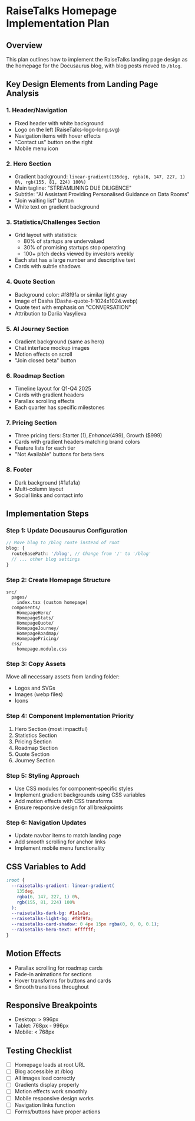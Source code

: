 # RaiseTalks Homepage Implementation Plan

## Overview

This plan outlines how to implement the RaiseTalks landing page design as the homepage for the Docusaurus blog, with blog posts moved to `/blog`.

## Key Design Elements from Landing Page Analysis

### 1. Header/Navigation

- Fixed header with white background
- Logo on the left (RaiseTalks-logo-long.svg)
- Navigation items with hover effects
- "Contact us" button on the right
- Mobile menu icon

### 2. Hero Section

- Gradient background: `linear-gradient(135deg, rgba(6, 147, 227, 1) 0%, rgb(155, 81, 224) 100%)`
- Main tagline: "STREAMLINING DUE DILIGENCE"
- Subtitle: "AI Assistant Providing Personalised Guidance on Data Rooms"
- "Join waiting list" button
- White text on gradient background

### 3. Statistics/Challenges Section

- Grid layout with statistics:
  - 80% of startups are undervalued
  - 30% of promising startups stop operating
  - 100+ pitch decks viewed by investors weekly
- Each stat has a large number and descriptive text
- Cards with subtle shadows

### 4. Quote Section

- Background color: #f8f9fa or similar light gray
- Image of Dasha (Dasha-quote-1-1024x1024.webp)
- Quote text with emphasis on "CONVERSATION"
- Attribution to Dariia Vasylieva

### 5. AI Journey Section

- Gradient background (same as hero)
- Chat interface mockup images
- Motion effects on scroll
- "Join closed beta" button

### 6. Roadmap Section

- Timeline layout for Q1-Q4 2025
- Cards with gradient headers
- Parallax scrolling effects
- Each quarter has specific milestones

### 7. Pricing Section

- Three pricing tiers: Starter ($1), Enhance ($499), Growth ($999)
- Cards with gradient headers matching brand colors
- Feature lists for each tier
- "Not Available" buttons for beta tiers

### 8. Footer

- Dark background (#1a1a1a)
- Multi-column layout
- Social links and contact info

## Implementation Steps

### Step 1: Update Docusaurus Configuration

```typescript
// Move blog to /blog route instead of root
blog: {
  routeBasePath: '/blog', // Change from '/' to '/blog'
  // ... other blog settings
}
```

### Step 2: Create Homepage Structure

```
src/
  pages/
    index.tsx (custom homepage)
  components/
    HomepageHero/
    HomepageStats/
    HomepageQuote/
    HomepageJourney/
    HomepageRoadmap/
    HomepagePricing/
  css/
    homepage.module.css
```

### Step 3: Copy Assets

Move all necessary assets from landing folder:

- Logos and SVGs
- Images (webp files)
- Icons

### Step 4: Component Implementation Priority

1. Hero Section (most impactful)
2. Statistics Section
3. Pricing Section
4. Roadmap Section
5. Quote Section
6. Journey Section

### Step 5: Styling Approach

- Use CSS modules for component-specific styles
- Implement gradient backgrounds using CSS variables
- Add motion effects with CSS transforms
- Ensure responsive design for all breakpoints

### Step 6: Navigation Updates

- Update navbar items to match landing page
- Add smooth scrolling for anchor links
- Implement mobile menu functionality

## CSS Variables to Add

```css
:root {
  --raisetalks-gradient: linear-gradient(
    135deg,
    rgba(6, 147, 227, 1) 0%,
    rgb(155, 81, 224) 100%
  );
  --raisetalks-dark-bg: #1a1a1a;
  --raisetalks-light-bg: #f8f9fa;
  --raisetalks-card-shadow: 0 4px 15px rgba(0, 0, 0, 0.1);
  --raisetalks-hero-text: #ffffff;
}
```

## Motion Effects

- Parallax scrolling for roadmap cards
- Fade-in animations for sections
- Hover transforms for buttons and cards
- Smooth transitions throughout

## Responsive Breakpoints

- Desktop: > 996px
- Tablet: 768px - 996px
- Mobile: < 768px

## Testing Checklist

- [ ] Homepage loads at root URL
- [ ] Blog accessible at /blog
- [ ] All images load correctly
- [ ] Gradients display properly
- [ ] Motion effects work smoothly
- [ ] Mobile responsive design works
- [ ] Navigation links function
- [ ] Forms/buttons have proper actions
